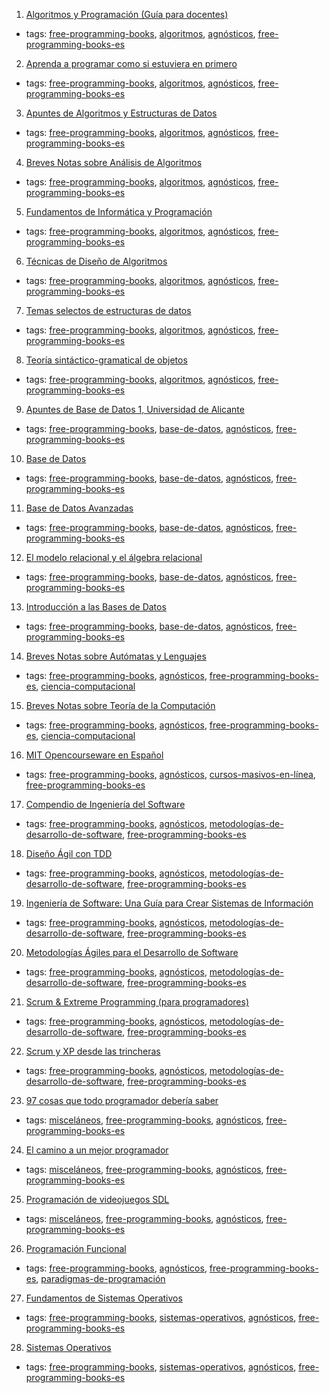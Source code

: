 1. [Algoritmos y Programación (Guía para docentes)](http://www.eduteka.org/pdfdir/AlgoritmosProgramacion.pdf)
  * tags: [free-programming-books](tags/free-programming-books.md), [algoritmos](tags/algoritmos.md), [agnósticos](tags/agnósticos.md), [free-programming-books-es](tags/free-programming-books-es.md)
2. [Aprenda a programar como si estuviera en primero](http://www1.ceit.es/asignaturas/Informat1/ayudainf/aprendainf/Programar/Programar.pdf)
  * tags: [free-programming-books](tags/free-programming-books.md), [algoritmos](tags/algoritmos.md), [agnósticos](tags/agnósticos.md), [free-programming-books-es](tags/free-programming-books-es.md)
3. [Apuntes de Algoritmos y Estructuras de Datos](https://146fd953-a-62cb3a1a-s-sites.googlegroups.com/site/prog3unlp/home/exp_algoritmos.pdf)
  * tags: [free-programming-books](tags/free-programming-books.md), [algoritmos](tags/algoritmos.md), [agnósticos](tags/agnósticos.md), [free-programming-books-es](tags/free-programming-books-es.md)
4. [Breves Notas sobre Análisis de Algoritmos](http://lya.fciencias.unam.mx/jloa/publicaciones/analisisdeAlgoritmos.pdf)
  * tags: [free-programming-books](tags/free-programming-books.md), [algoritmos](tags/algoritmos.md), [agnósticos](tags/agnósticos.md), [free-programming-books-es](tags/free-programming-books-es.md)
5. [Fundamentos de Informática y Programación](http://robotica.uv.es/Libro/Indice.html)
  * tags: [free-programming-books](tags/free-programming-books.md), [algoritmos](tags/algoritmos.md), [agnósticos](tags/agnósticos.md), [free-programming-books-es](tags/free-programming-books-es.md)
6. [Técnicas de Diseño de Algoritmos ](http://www.lcc.uma.es/~av/Libro/indice.html)
  * tags: [free-programming-books](tags/free-programming-books.md), [algoritmos](tags/algoritmos.md), [agnósticos](tags/agnósticos.md), [free-programming-books-es](tags/free-programming-books-es.md)
7. [Temas selectos de estructuras de datos](http://lya.fciencias.unam.mx/jloa/publicaciones/estructurasdeDatos.pdf)
  * tags: [free-programming-books](tags/free-programming-books.md), [algoritmos](tags/algoritmos.md), [agnósticos](tags/agnósticos.md), [free-programming-books-es](tags/free-programming-books-es.md)
8. [Teoría sintáctico-gramatical de objetos](http://www.bubok.es/libros/219288/Teoria-sintacticogramatical-de-objetos)
  * tags: [free-programming-books](tags/free-programming-books.md), [algoritmos](tags/algoritmos.md), [agnósticos](tags/agnósticos.md), [free-programming-books-es](tags/free-programming-books-es.md)
9. [Apuntes de Base de Datos 1, Universidad de Alicante](http://rua.ua.es/dspace/bitstream/10045/2990/1/ApuntesBD1.pdf)
  * tags: [free-programming-books](tags/free-programming-books.md), [base-de-datos](tags/base-de-datos.md), [agnósticos](tags/agnósticos.md), [free-programming-books-es](tags/free-programming-books-es.md)
10. [Base de Datos](http://www.uoc.edu/masters/oficiales/img/913.pdf)
  * tags: [free-programming-books](tags/free-programming-books.md), [base-de-datos](tags/base-de-datos.md), [agnósticos](tags/agnósticos.md), [free-programming-books-es](tags/free-programming-books-es.md)
11. [Base de Datos Avanzadas](http://repositori.uji.es/xmlui/bitstream/handle/10234/48034/s73.pdf)
  * tags: [free-programming-books](tags/free-programming-books.md), [base-de-datos](tags/base-de-datos.md), [agnósticos](tags/agnósticos.md), [free-programming-books-es](tags/free-programming-books-es.md)
12. [El modelo relacional y el álgebra relacional](http://www.colegiodrriodelaloza.edu.mx/informatica/Analisis%20Diseno%20e%20Implementacion%20de%20Algoritmos/17470106-BASES-de-DATOS-3-El-Modelo-Relacional-y-Algebra-Relacional.pdf)
  * tags: [free-programming-books](tags/free-programming-books.md), [base-de-datos](tags/base-de-datos.md), [agnósticos](tags/agnósticos.md), [free-programming-books-es](tags/free-programming-books-es.md)
13. [Introducción a las Bases de Datos](http://ocw.uoc.edu/computer-science-technology-and-multimedia/bases-de-datos/bases-de-datos/P06_M2109_02147.pdf)
  * tags: [free-programming-books](tags/free-programming-books.md), [base-de-datos](tags/base-de-datos.md), [agnósticos](tags/agnósticos.md), [free-programming-books-es](tags/free-programming-books-es.md)
14. [Breves Notas sobre Autómatas y Lenguajes](http://lya.fciencias.unam.mx/jloa/publicaciones/automatasyLenguajes.pdf)
  * tags: [free-programming-books](tags/free-programming-books.md), [agnósticos](tags/agnósticos.md), [free-programming-books-es](tags/free-programming-books-es.md), [ciencia-computacional](tags/ciencia-computacional.md)
15. [Breves Notas sobre Teoría de la Computación](http://lya.fciencias.unam.mx/jloa/publicaciones/teoria.pdf)
  * tags: [free-programming-books](tags/free-programming-books.md), [agnósticos](tags/agnósticos.md), [free-programming-books-es](tags/free-programming-books-es.md), [ciencia-computacional](tags/ciencia-computacional.md)
16. [MIT Opencourseware en Español](http://mit.ocw.universia.net)
  * tags: [free-programming-books](tags/free-programming-books.md), [agnósticos](tags/agnósticos.md), [cursos-masivos-en-línea](tags/cursos-masivos-en-línea.md), [free-programming-books-es](tags/free-programming-books-es.md)
17. [Compendio de Ingeniería del Software](http://www.navegapolis.com/files/cis.pdf)
  * tags: [free-programming-books](tags/free-programming-books.md), [agnósticos](tags/agnósticos.md), [metodologías-de-desarrollo-de-software](tags/metodologías-de-desarrollo-de-software.md), [free-programming-books-es](tags/free-programming-books-es.md)
18. [Diseño Ágil con TDD](http://www.carlosble.com/libro-tdd/?lang=es)
  * tags: [free-programming-books](tags/free-programming-books.md), [agnósticos](tags/agnósticos.md), [metodologías-de-desarrollo-de-software](tags/metodologías-de-desarrollo-de-software.md), [free-programming-books-es](tags/free-programming-books-es.md)
19. [Ingeniería de Software: Una Guía para Crear Sistemas de Información](https://web.archive.org/web/20150824055042/http://www.wolnm.org/apa/articulos/Ingenieria_Software.pdf)
  * tags: [free-programming-books](tags/free-programming-books.md), [agnósticos](tags/agnósticos.md), [metodologías-de-desarrollo-de-software](tags/metodologías-de-desarrollo-de-software.md), [free-programming-books-es](tags/free-programming-books-es.md)
20. [Metodologías Ágiles para el Desarrollo de Software](http://www.desarrolloweb.com/manuales/metodologias-agil-desarrollo-software.html)
  * tags: [free-programming-books](tags/free-programming-books.md), [agnósticos](tags/agnósticos.md), [metodologías-de-desarrollo-de-software](tags/metodologías-de-desarrollo-de-software.md), [free-programming-books-es](tags/free-programming-books-es.md)
21. [Scrum & Extreme Programming (para programadores)](https://web.archive.org/web/20140209204645/http://www.cursosdeprogramacionadistancia.com/static/pdf/material-sin-personalizar-agile.pdf)
  * tags: [free-programming-books](tags/free-programming-books.md), [agnósticos](tags/agnósticos.md), [metodologías-de-desarrollo-de-software](tags/metodologías-de-desarrollo-de-software.md), [free-programming-books-es](tags/free-programming-books-es.md)
22. [Scrum y XP desde las trincheras](http://www.proyectalis.com/wp-content/uploads/2008/02/scrum-y-xp-desde-las-trincheras.pdf)
  * tags: [free-programming-books](tags/free-programming-books.md), [agnósticos](tags/agnósticos.md), [metodologías-de-desarrollo-de-software](tags/metodologías-de-desarrollo-de-software.md), [free-programming-books-es](tags/free-programming-books-es.md)
23. [97 cosas que todo programador debería saber](http://97cosas.com/programador/)
  * tags: [misceláneos](tags/misceláneos.md), [free-programming-books](tags/free-programming-books.md), [agnósticos](tags/agnósticos.md), [free-programming-books-es](tags/free-programming-books-es.md)
24. [El camino a un mejor programador](http://emanchado.github.io/camino-mejor-programador/)
  * tags: [misceláneos](tags/misceláneos.md), [free-programming-books](tags/free-programming-books.md), [agnósticos](tags/agnósticos.md), [free-programming-books-es](tags/free-programming-books-es.md)
25. [Programación de videojuegos SDL](http://libros.metabiblioteca.org/bitstream/001/271/8/Programacion_Videojuegos_SDL.pdf)
  * tags: [misceláneos](tags/misceláneos.md), [free-programming-books](tags/free-programming-books.md), [agnósticos](tags/agnósticos.md), [free-programming-books-es](tags/free-programming-books-es.md)
26. [Programación Funcional](http://www.staff.science.uu.nl/~fokke101/courses/fp-sp.pdf)
  * tags: [free-programming-books](tags/free-programming-books.md), [agnósticos](tags/agnósticos.md), [free-programming-books-es](tags/free-programming-books-es.md), [paradigmas-de-programación](tags/paradigmas-de-programación.md)
27. [Fundamentos de Sistemas Operativos](http://sistop.org/pdf/sistemas_operativos.pdf)
  * tags: [free-programming-books](tags/free-programming-books.md), [sistemas-operativos](tags/sistemas-operativos.md), [agnósticos](tags/agnósticos.md), [free-programming-books-es](tags/free-programming-books-es.md)
28. [Sistemas Operativos](http://exa.unne.edu.ar/depar/areas/informatica/SistemasOperativos/sistope2.PDF)
  * tags: [free-programming-books](tags/free-programming-books.md), [sistemas-operativos](tags/sistemas-operativos.md), [agnósticos](tags/agnósticos.md), [free-programming-books-es](tags/free-programming-books-es.md)
